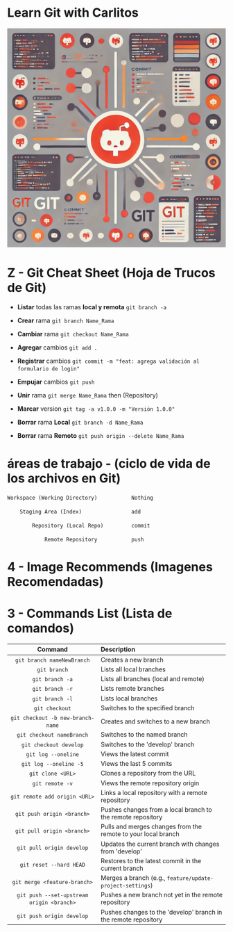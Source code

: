 # Learn Git with Carlitos

![Header](./src/resource/img/Header_00.webp)

# Z - Git Cheat Sheet (Hoja de Trucos de Git)

- **Listar** todas las ramas **local y remota** `git branch -a`

- **Crear** rama `git branch Name_Rama`
- **Cambiar** rama `git checkout Name_Rama`

- **Agregar** cambios `git add .`
- **Registrar** cambios `git commit -m "feat: agrega validación al formulario de login"`
- **Empujar** cambios `git push`

- **Unir** rama `git merge Name_Rama` then (Repository)
- **Marcar** version `git tag -a v1.0.0 -m "Versión 1.0.0"`

- **Borrar** rama **Local** `git branch -d Name_Rama`
- **Borrar** rama **Remoto** `git push origin --delete Name_Rama`

# áreas de trabajo - (ciclo de vida de los archivos en Git)

    Workspace (Working Directory)           Nothing

        Staging Area (Index)                add

            Repository (Local Repo)         commit

                Remote Repository           push

# 4 - Image Recommends (Imagenes Recomendadas)

# 3 - Commands List (Lista de comandos)

| Command                                   | Description                                                       |
| :---------------------------------------: | :---------------------------------------------------------------- |
| `git branch nameNewBranch`                | Creates a new branch                                              |
| `git branch`                              | Lists all local branches                                          |
| `git branch -a`                           | Lists all branches (local and remote)                             |
| `git branch -r`                           | Lists remote branches                                             |
| `git branch -l`                           | Lists local branches                                              |
| `git checkout`                            | Switches to the specified branch                                  |
| `git checkout -b new-branch-name`         | Creates and switches to a new branch                              |
| `git checkout nameBranch`                 | Switches to the named branch                                      |
| `git checkout develop`                    | Switches to the 'develop' branch                                  |
| `git log --oneline`                       | Views the latest commit                                           |
| `git log --oneline -5`                    | Views the last 5 commits                                          |
| `git clone <URL>`                         | Clones a repository from the URL                                  |
| `git remote -v`                           | Views the remote repository origin                                |
| `git remote add origin <URL>`             | Links a local repository with a remote repository                 |
| `git push origin <branch>`                | Pushes changes from a local branch to the remote repository       |
| `git pull origin <branch>`                | Pulls and merges changes from the remote to your local branch     |
| `git pull origin develop`                 | Updates the current branch with changes from 'develop'            |
| `git reset --hard HEAD`                   | Restores to the latest commit in the current branch               |
| `git merge <feature-branch>`              | Merges a branch (e.g., `feature/update-project-settings`)         |
| `git push --set-upstream origin <branch>` | Pushes a new branch not yet in the remote repository              |
| `git push origin develop`                 | Pushes changes to the 'develop' branch in the remote repository   |